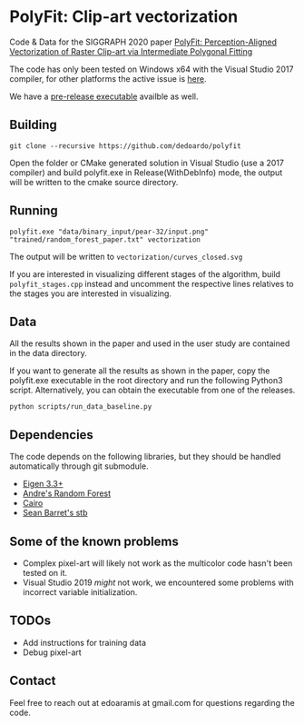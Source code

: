 # PolyFit: Clip-art vectorization
Code & Data for the SIGGRAPH 2020 paper [PolyFit: Perception-Aligned Vectorization of Raster Clip-art via Intermediate Polygonal Fitting](http://www.cs.ubc.ca/labs/imager/tr/2020/ClipArtVectorization/)

The code has only been tested on Windows x64 with the Visual Studio 2017 compiler, for other platforms the active issue is [here](https://github.com/dedoardo/polyfit/issues/4). 

We have a [pre-release executable](https://github.com/dedoardo/polyfit/releases/tag/prerelease-paper) availble as well.

## Building
`git clone --recursive https://github.com/dedoardo/polyfit`

Open the folder or CMake generated solution in Visual Studio (use a 2017 compiler) and build polyfit.exe in Release(WithDebInfo) mode, the output will be written to the cmake source directory.

## Running
`polyfit.exe "data/binary_input/pear-32/input.png" "trained/random_forest_paper.txt" vectorization`

The output will be written to `vectorization/curves_closed.svg`

If you are interested in visualizing different stages of the algorithm, build `polyfit_stages.cpp` instead and uncomment the respective lines relatives to the stages you are interested in visualizing.

## Data
All the results shown in the paper and used in the user study are contained in the data directory.

If you want to generate all the results as shown in the paper, copy the polyfit.exe executable in the root directory and run the following Python3 script. Alternatively, you can obtain the executable from one of the releases.

`python scripts/run_data_baseline.py`

## Dependencies
The code depends on the following libraries, but they should be handled automatically through git submodule.
- [Eigen 3.3+](http://eigen.tuxfamily.org/index.php?title=Main_Page)
- [Andre's Random Forest](https://github.com/bjoern-andres/random-forest)
- [Cairo](https://cairographics.org/download/)
- [Sean Barret's stb](https://github.com/nothings/stb)

## Some of the known problems
- Complex pixel-art will likely not work as the multicolor code hasn't been tested on it.
- Visual Studio 2019 *might* not work, we encountered some problems with incorrect variable initialization.

## TODOs
- Add instructions for training data
- Debug pixel-art

## Contact
Feel free to reach out at edoaramis at gmail.com for questions regarding the code. 
